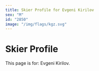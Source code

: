 ```yaml
---
title: Skier Profile for Evgeni Kirilov
sex: "M"
id: "2850"
image: "/img/flags/kgz.svg" 
---
```


# Skier Profile

This page is for: Evgeni Kirilov.
    
